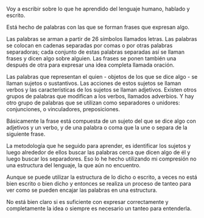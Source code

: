 Voy a escribir sobre lo que he aprendido del lenguaje humano, hablado y escrito.

Está hecho de palabras con las que se forman frases que expresan algo.

Las palabras se arman a partir de 26 símbolos llamados letras. Las palabras se colocan en cadenas separadas por comas o por otras palabras separadoras; cada conjunto de estas palabras separadas así se llaman frases y dicen algo sobre alguien. Las frases se ponen también una después de otra para expresar una idea completa llamada oración.

Las palabras que representan el quien - objetos de los que se dice algo - se llaman sujetos o sustantivos. Las acciones de estos sujetos se llaman verbos y las características de los sujetos se llaman adjetivos. Existen otros grupos de palabras que modifican a los verbos, llamados adverbios. Y hay otro grupo de palabras que se utilizan como separadores o unidores: conjunciones,  o vinculadores, preposiciones.

Básicamente la frase está compuesta de un sujeto del que se dice algo con adjetivos y un verbo, y de una palabra o coma que la une o separa de la siguiente frase.

La metodología que he seguido para aprender, es identificar los sujetos y luego alrededor de ellos buscar las palabras cerca que dicen algo de él y luego buscar los separadores. Eso lo he hecho utilizando mi compresión no una estructura del lenguaje, la que aún no encuentro.

Aunque se puede utilizar la estructura de lo dicho o escrito, a veces no está bien escrito o bien dicho y entonces se realiza un proceso de tanteo para ver como se pueden encajar las palabras en una estructura.

No está bien claro si es suficiente con expresar correctamente y completamente la idea o siempre es necesario un tanteo para entenderla.
